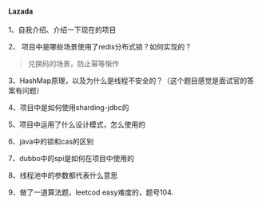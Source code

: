 #### Lazada

1、自我介绍、介绍一下现在的项目

2、 项目中是哪些场景使用了redis分布式锁？如何实现的？

> 兑换码的场景，防止幂等惭怍

3、HashMap原理，以及为什么是线程不安全的？（这个题目感觉是面试官的答案有问题）

4、项目中是如何使用sharding-jdbc的

5、项目中运用了什么设计模式，怎么使用的

6、java中的锁和cas的区别

7、dubbo中的spi是如何在项目中使用的

8、线程池中的参数都代表什么意思

9、做了一道算法题，leetcod easy难度的，题号104.